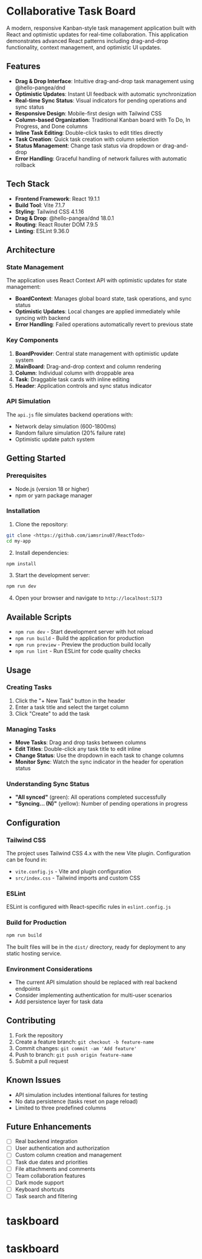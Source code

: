 # Collaborative Task Board

A modern, responsive Kanban-style task management application built with React and optimistic updates for real-time collaboration. This application demonstrates advanced React patterns including drag-and-drop functionality, context management, and optimistic UI updates.

##  Features

- **Drag & Drop Interface**: Intuitive drag-and-drop task management using @hello-pangea/dnd
- **Optimistic Updates**: Instant UI feedback with automatic synchronization
- **Real-time Sync Status**: Visual indicators for pending operations and sync status
- **Responsive Design**: Mobile-first design with Tailwind CSS
- **Column-based Organization**: Traditional Kanban board with To Do, In Progress, and Done columns
- **Inline Task Editing**: Double-click tasks to edit titles directly
- **Task Creation**: Quick task creation with column selection
- **Status Management**: Change task status via dropdown or drag-and-drop
- **Error Handling**: Graceful handling of network failures with automatic rollback

##  Tech Stack

- **Frontend Framework**: React 19.1.1
- **Build Tool**: Vite 7.1.7
- **Styling**: Tailwind CSS 4.1.16
- **Drag & Drop**: @hello-pangea/dnd 18.0.1
- **Routing**: React Router DOM 7.9.5
- **Linting**: ESLint 9.36.0




##  Architecture

### State Management
The application uses React Context API with optimistic updates for state management:

- **BoardContext**: Manages global board state, task operations, and sync status
- **Optimistic Updates**: Local changes are applied immediately while syncing with backend
- **Error Handling**: Failed operations automatically revert to previous state

### Key Components

1. **BoardProvider**: Central state management with optimistic update system
2. **MainBoard**: Drag-and-drop context and column rendering
3. **Column**: Individual column with droppable area
4. **Task**: Draggable task cards with inline editing
5. **Header**: Application controls and sync status indicator

### API Simulation
The `api.js` file simulates backend operations with:
- Network delay simulation (600-1800ms)
- Random failure simulation (20% failure rate)
- Optimistic update patch system

##  Getting Started

### Prerequisites
- Node.js (version 18 or higher)
- npm or yarn package manager

### Installation

1. Clone the repository:
```bash
git clone <https://github.com/iamsrinu07/ReactTodo>
cd my-app
```

2. Install dependencies:
```bash
npm install
```

3. Start the development server:
```bash
npm run dev
```

4. Open your browser and navigate to `http://localhost:5173`

##  Available Scripts

- `npm run dev` - Start development server with hot reload
- `npm run build` - Build the application for production
- `npm run preview` - Preview the production build locally
- `npm run lint` - Run ESLint for code quality checks

##  Usage

### Creating Tasks
1. Click the "+ New Task" button in the header
2. Enter a task title and select the target column
3. Click "Create" to add the task

### Managing Tasks
- **Move Tasks**: Drag and drop tasks between columns
- **Edit Titles**: Double-click any task title to edit inline
- **Change Status**: Use the dropdown in each task to change columns
- **Monitor Sync**: Watch the sync indicator in the header for operation status

### Understanding Sync Status
- **"All synced"** (green): All operations completed successfully
- **"Syncing… (N)"** (yellow): Number of pending operations in progress

##  Configuration

### Tailwind CSS
The project uses Tailwind CSS 4.x with the new Vite plugin. Configuration can be found in:
- `vite.config.js` - Vite and plugin configuration
- `src/index.css` - Tailwind imports and custom CSS

### ESLint
ESLint is configured with React-specific rules in `eslint.config.js`


### Build for Production
```bash
npm run build
```

The built files will be in the `dist/` directory, ready for deployment to any static hosting service.

### Environment Considerations
- The current API simulation should be replaced with real backend endpoints
- Consider implementing authentication for multi-user scenarios
- Add persistence layer for task data

##  Contributing

1. Fork the repository
2. Create a feature branch: `git checkout -b feature-name`
3. Commit changes: `git commit -am 'Add feature'`
4. Push to branch: `git push origin feature-name`
5. Submit a pull request

##  Known Issues

- API simulation includes intentional failures for testing
- No data persistence (tasks reset on page reload)
- Limited to three predefined columns

##  Future Enhancements

- [ ] Real backend integration
- [ ] User authentication and authorization
- [ ] Custom column creation and management
- [ ] Task due dates and priorities
- [ ] File attachments and comments
- [ ] Team collaboration features
- [ ] Dark mode support
- [ ] Keyboard shortcuts
- [ ] Task search and filtering
# taskboard
# taskboard
